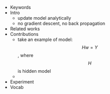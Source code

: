 - Keywords
- Intro
	- update model analytically
	- no gradient descent, no back propagation
- Related works
- Contributions
	- take an example of model: $$Hw=Y$$, where $$H$$ is hidden model
	-
- Experiment
- Vocab